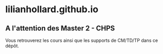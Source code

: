 # lilianhollard.github.io

## A l'attention des Master 2 - CHPS

Vous retrouverez les cours ainsi que les supports de CM/TD/TP dans ce dépôt.